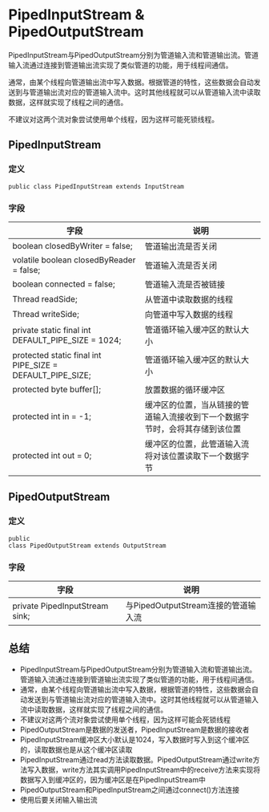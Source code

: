 # PipedInputStream & PipedOutputStream
PipedInputStream与PipedOutputStream分别为管道输入流和管道输出流。管道输入流通过连接到管道输出流实现了类似管道的功能，用于线程间通信。

通常，由某个线程向管道输出流中写入数据。根据管道的特性，这些数据会自动发送到与管道输出流对应的管道输入流中。这时其他线程就可以从管道输入流中读取数据，这样就实现了线程之间的通信。

不建议对这两个流对象尝试使用单个线程，因为这样可能死锁线程。

## PipedInputStream

### 定义
```
public class PipedInputStream extends InputStream
```

### 字段
| 字段 | 说明
| --- | ---
| boolean closedByWriter = false; | 管道输出流是否关闭
| volatile boolean closedByReader = false; | 管道输入流是否关闭
| boolean connected = false; | 管道输入流是否被链接
| Thread readSide; | 从管道中读取数据的线程
| Thread writeSide; | 向管道中写入数据的线程
| private static final int DEFAULT_PIPE_SIZE = 1024; | 管道循环输入缓冲区的默认大小
| protected static final int PIPE_SIZE = DEFAULT_PIPE_SIZE; | 管道循环输入缓冲区的默认大小
| protected byte buffer[]; | 放置数据的循环缓冲区
| protected int in = -1; | 缓冲区的位置，当从链接的管道输入流接收到下一个数据字节时，会将其存储到该位置
| protected int out = 0; | 缓冲区的位置，此管道输入流将对该位置读取下一个数据字节

## PipedOutputStream
### 定义
```
public
class PipedOutputStream extends OutputStream
```
### 字段
| 字段 | 说明
| --- | ---
| private PipedInputStream sink; | 与PipedOutputStream连接的管道输入流


## 总结
- PipedInputStream与PipedOutputStream分别为管道输入流和管道输出流。管道输入流通过连接到管道输出流实现了类似管道的功能，用于线程间通信。
- 通常，由某个线程向管道输出流中写入数据，根据管道的特性，这些数据会自动发送到与管道输出流对应的管道输入流中。这时其他线程就可以从管道输入流中读取数据，这样就实现了线程之间的通信。
- 不建议对这两个流对象尝试使用单个线程，因为这样可能会死锁线程
- PipedOutputStream是数据的发送者，PipedInputStream是数据的接收者
- PipedInputStream缓冲区大小默认是1024，写入数据时写入到这个缓冲区的，读取数据也是从这个缓冲区读取
- PipedInputStream通过read方法读取数据。PipedOutputStream通过write方法写入数据，write方法其实调用PipedInputStream中的receive方法来实现将数据写入到缓冲区的，因为缓冲区是在PipedInputStream中
- PipedOutputStream和PipedInputStream之间通过connect()方法连接
- 使用后要关闭输入输出流